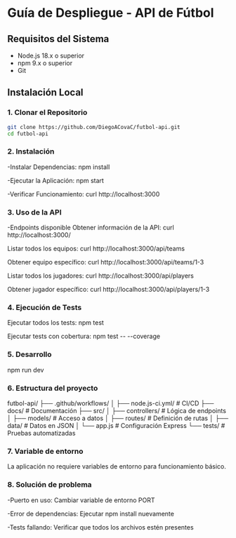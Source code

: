 # Guía de Despliegue - API de Fútbol 

## Requisitos del Sistema
- Node.js 18.x o superior
- npm 9.x o superior
- Git

## Instalación Local

### 1. Clonar el Repositorio
```bash
git clone https://github.com/DiegoACovaC/futbol-api.git
cd futbol-api
```

### 2. Instalación

-Instalar Dependencias:
 npm install
 
 -Ejecutar la Aplicación:
 npm start
 
 -Verificar Funcionamiento:
 curl http://localhost:3000
 
### 3. Uso de la API
-Endpoints disponible
Obtener información de la API:
curl http://localhost:3000/

Listar todos los equipos:
curl http://localhost:3000/api/teams

Obtener equipo específico:
curl http://localhost:3000/api/teams/1-3

Listar todos los jugadores:
curl http://localhost:3000/api/players

Obtener jugador específico:
curl http://localhost:3000/api/players/1-3

### 4. Ejecución de Tests
Ejecutar todos los tests:
npm test

Ejecutar tests con cobertura:
npm test -- --coverage

### 5. Desarrollo
npm run dev

### 6. Estructura del proyecto

 futbol-api/
├── .github/workflows/
│   ├── node.js-ci.yml/   # CI/CD
├── docs/               # Documentación
├── src/
│   ├── controllers/     # Lógica de endpoints
│   ├── models/          # Acceso a datos
│   ├── routes/          # Definición de rutas
│   ├── data/           # Datos en JSON
│   └── app.js          # Configuración Express
└──  tests/              # Pruebas automatizadas

### 7. Variable de entorno 

La aplicación no requiere variables de entorno para funcionamiento básico.

### 8. Solución de problema 

-Puerto en uso: Cambiar variable de entorno PORT

-Error de dependencias: Ejecutar npm install nuevamente

-Tests fallando: Verificar que todos los archivos estén presentes
